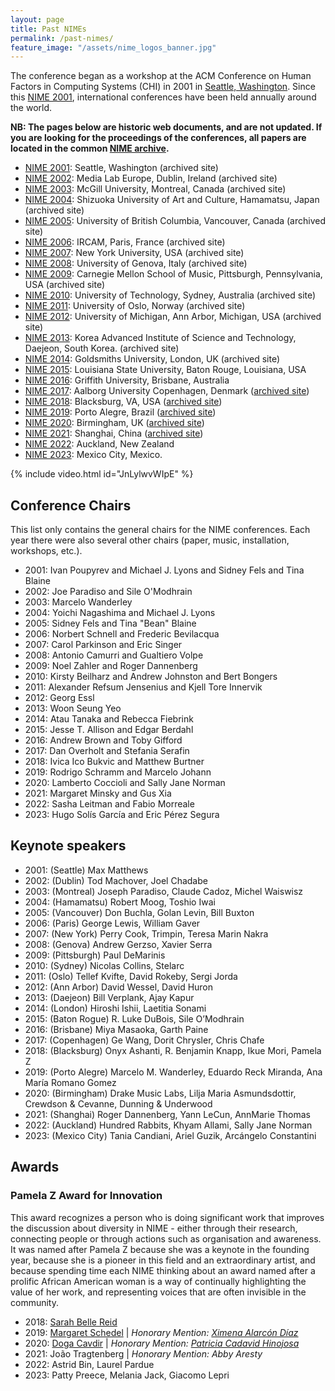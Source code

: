 ```yaml
---
layout: page
title: Past NIMEs
permalink: /past-nimes/
feature_image: "/assets/nime_logos_banner.jpg"
---
```


The conference began as a workshop at the ACM Conference on Human Factors in Computing Systems (CHI) in 2001 in [Seattle, Washington](https://en.wikipedia.org/wiki/Seattle,_Washington "Seattle, Washington"). Since this [NIME 2001](https://www.nime.org/2001), international conferences have been held annually around the world.

**NB: The pages below are historic web documents, and are not updated. If you are looking for the proceedings of the conferences, all papers are located in the common [NIME archive]({{site.baseurl}}/archives/).**

*   [NIME 2001](/web_archive/2001/): Seattle, Washington (archived site)
*   [NIME 2002](/web_archive/2002/): Media Lab Europe, Dublin, Ireland (archived site)
*   [NIME 2003](/web_archive/2003/): McGill University, Montreal, Canada (archived site)
*   [NIME 2004](/web_archive/2004/): Shizuoka University of Art and Culture, Hamamatsu, Japan (archived site)
*   [NIME 2005](/web_archive/2005/): University of British Columbia, Vancouver, Canada (archived site)
*   [NIME 2006](/web_archive/2006/): IRCAM, Paris, France (archived site)
*   [NIME 2007](/web_archive/2007/): New York University, USA (archived site)
*   [NIME 2008](/web_archive/2008/): University of Genova, Italy (archived site)
*   [NIME 2009](/web_archive/2009/): Carnegie Mellon School of Music, Pittsburgh, Pennsylvania, USA (archived site)
*   [NIME 2010](/web_archive/2010/): University of Technology, Sydney, Australia (archived site)
*   [NIME 2011](/web_archive/2011/): University of Oslo, Norway (archived site)
*   [NIME 2012](/web_archive/2012/): University of Michigan, Ann Arbor, Michigan, USA (archived site)
*   [NIME 2013](/web_archive/2013/): Korea Advanced Institute of Science and Technology, Daejeon, South Korea. (archived site)
*   [NIME 2014](/web_archive/2014/): Goldsmiths University, London, UK (archived site)
*   [NIME 2015](https://web.archive.org/web/20160119221432/https://nime2015.lsu.edu/): Louisiana State University, Baton Rouge, Louisiana, USA
*   [NIME 2016](https://web.archive.org/web/20161201181354/http://nime2016.org/): Griffith University, Brisbane, Australia
*   [NIME 2017](/web_archive/2017/): Aalborg University Copenhagen, Denmark ([archived site](/web_archive/2017/))
*   [NIME 2018](http://nime2018.icat.vt.edu): Blacksburg, VA, USA ([archived site](/web_archive/2018/))
*   [NIME 2019](/web_archive/2019/): Porto Alegre, Brazil ([archived site](/web_archive/2019/))
*   [NIME 2020](/web_archive/2020/): Birmingham, UK ([archived site](/web_archive/2020/))
*   [NIME 2021](https://nime2021.org/): Shanghai, China ([archived site](/web_archive/2021/))
*   [NIME 2022](/web_archive/2022/): Auckland, New Zealand
*   [NIME 2023](https://nime2023.org/): Mexico City, Mexico.

{% include video.html id="JnLylwvWIpE" %}

## Conference Chairs

This list only contains the general chairs for the NIME conferences. Each year there were also several other chairs (paper, music, installation, workshops, etc.).

* 2001: Ivan Poupyrev and Michael J. Lyons and Sidney Fels and Tina Blaine
* 2002: Joe Paradiso and Sile O'Modhrain
* 2003: Marcelo Wanderley
* 2004: Yoichi Nagashima and Michael J. Lyons
* 2005: Sidney Fels and Tina "Bean" Blaine
* 2006: Norbert Schnell and Frederic Bevilacqua
* 2007: Carol Parkinson and Eric Singer
* 2008: Antonio Camurri and Gualtiero Volpe
* 2009: Noel Zahler and Roger Dannenberg
* 2010: Kirsty Beilharz and Andrew Johnston and Bert Bongers
* 2011: Alexander Refsum Jensenius and Kjell Tore Innervik
* 2012: Georg Essl
* 2013: Woon Seung Yeo
* 2014: Atau Tanaka and Rebecca Fiebrink
* 2015: Jesse T. Allison and Edgar Berdahl
* 2016: Andrew Brown and Toby Gifford
* 2017: Dan Overholt and Stefania Serafin
* 2018: Ivica Ico Bukvic and Matthew Burtner
* 2019: Rodrigo Schramm and Marcelo Johann
* 2020: Lamberto Coccioli and Sally Jane Norman
* 2021: Margaret Minsky and Gus Xia
* 2022: Sasha Leitman and Fabio Morreale
* 2023: Hugo Solís García and Eric Pérez Segura

## Keynote speakers

* 2001: (Seattle) Max Matthews
* 2002: (Dublin) Tod Machover, Joel Chadabe
* 2003: (Montreal) Joseph Paradiso, Claude Cadoz, Michel Waiswisz
* 2004: (Hamamatsu) Robert Moog, Toshio Iwai
* 2005: (Vancouver) Don Buchla, Golan Levin, Bill Buxton
* 2006: (Paris) George Lewis, William Gaver
* 2007: (New York) Perry Cook, Trimpin, Teresa Marin Nakra
* 2008: (Genova) Andrew Gerzso, Xavier Serra
* 2009: (Pittsburgh) Paul DeMarinis
* 2010: (Sydney) Nicolas Collins, Stelarc
* 2011: (Oslo) Tellef Kvifte, David Rokeby, Sergi Jorda
* 2012: (Ann Arbor) David Wessel, David Huron
* 2013: (Daejeon) Bill Verplank, Ajay Kapur
* 2014: (London) Hiroshi Ishii, Laetitia Sonami
* 2015: (Baton Rogue) R. Luke DuBois, Sile O’Modhrain
* 2016: (Brisbane) Miya Masaoka, Garth Paine
* 2017: (Copenhagen) Ge Wang, Dorit Chrysler, Chris Chafe
* 2018: (Blacksburg) Onyx Ashanti, R. Benjamin Knapp, Ikue Mori, Pamela Z
* 2019: (Porto Alegre) Marcelo M. Wanderley, Eduardo Reck Miranda, Ana María Romano Gomez
* 2020: (Birmingham) Drake Music Labs, Lilja Maria Asmundsdottir, Crewdson & Cevanne, Dunning & Underwood
* 2021: (Shanghai) Roger Dannenberg, Yann LeCun, AnnMarie Thomas
* 2022: (Auckland) Hundred Rabbits, Khyam Allami, Sally Jane Norman
* 2023: (Mexico City) Tania Candiani, Ariel Guzik, Arcángelo Constantini

## Awards

### Pamela Z Award for Innovation

This award recognizes a person who is doing significant work that improves the discussion about diversity in NIME - either through their research, connecting people or through actions such as organisation and awareness. It was named after Pamela Z because she was a keynote in the founding year, because she is a pioneer in this field and an extraordinary artist, and because spending time each NIME thinking about an award named after a prolific African American woman is a way of continually highlighting the value of her work, and representing voices that are often invisible in the community.

* 2018: [Sarah Belle Reid](https://www.sarahbellereid.com/)
* 2019: [Margaret Schedel](http://wonomute.no/blog/pamela-z-award-for-innovation-nime-2019/) |
*Honorary Mention: [Ximena Alarcón Díaz](http://wonomute.no/blog/pamela-z-award-for-innovation-nime-2019/)*
* 2020: [Doga Cavdir](http://wonomute.no/blog/pamela-z-award-for-innovation-nime-2020/) |
*Honorary Mention: [Patricia Cadavid Hinojosa](http://wonomute.no/blog/pamela-z-award-for-innovation-nime-2020/)*
* 2021: João Tragtenberg | *Honorary Mention: Abby Aresty*
* 2022: Astrid Bin, Laurel Pardue
* 2023: Patty Preece, Melania Jack, Giacomo Lepri
